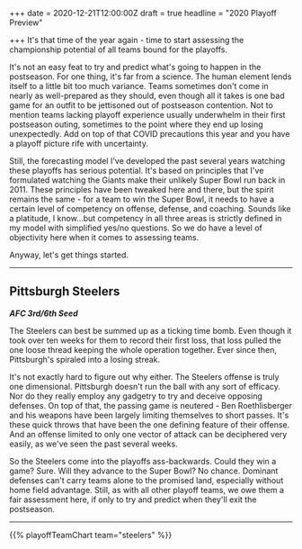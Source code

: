 +++
date = 2020-12-21T12:00:00Z
draft = true
headline = "2020 Playoff Preview"

+++
It's that time of the year again - time to start assessing the championship potential of all teams bound for the playoffs.

It's not an easy feat to try and predict what's going to happen in the postseason. For one thing, it's far from a science. The human element lends itself to a little bit too much variance. Teams sometimes don't come in nearly as well-prepared as they should, even though all it takes is one bad game for an outfit to be jettisoned out of postseason contention. Not to mention teams lacking playoff experience usually underwhelm in their first postseason outing, sometimes to the point where they end up losing unexpectedly. Add on top of that COVID precautions this year and you have a playoff picture rife with uncertainty.

Still, the forecasting model I've developed the past several years watching these playoffs has serious potential. It's based on principles that I've formulated watching the Giants make their unlikely Super Bowl run back in 2011. These principles have been tweaked here and there, but the spirit remains the same - for a team to win the Super Bowl, it needs to have a certain level of competency on offense, defense, and coaching. Sounds like a platitude, I know...but competency in all three areas is strictly defined in my model with simplified yes/no questions. So we do have a level of objectivity here when it comes to assessing teams.

Anyway, let's get things started.

***

## Pittsburgh Steelers

**_AFC 3rd/6th Seed_**

The Steelers can best be summed up as a ticking time bomb. Even though it took over ten weeks for them to record their first loss, that loss pulled the one loose thread keeping the whole operation together. Ever since then, Pittsburgh's spiraled into a losing streak.

It's not exactly hard to figure out why either. The Steelers offense is truly one dimensional. Pittsburgh doesn't run the ball with any sort of efficacy. Nor do they really employ any gadgetry to try and deceive opposing defenses. On top of that, the passing game is neutered - Ben Roethlisberger and his weapons have been largely limiting themselves to short passes.  It's these quick throws that have been the one defining feature of their offense. And an offense limited to only one vector of attack can be deciphered very easily, as we've seen the past several weeks.

So the Steelers come into the playoffs ass-backwards. Could they win a game? Sure. Will they advance to the Super Bowl? No chance. Dominant defenses can't carry teams alone to the promised land, especially without home field advantage. Still, as with all other playoff teams, we owe them a fair assessment here, if only to try and predict when they'll exit the postseason.

***

{{% playoffTeamChart team="steelers" %}}